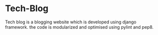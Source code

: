 # Tech-Blog
Tech blog is a blogging website which is developed using django framework.
the code is modularized and optimised using pylint and pep8.
